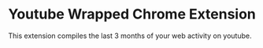 # Youtube Wrapped Chrome Extension

This extension compiles the last 3 months of your web activity on youtube.


